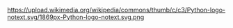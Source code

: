 https://upload.wikimedia.org/wikipedia/commons/thumb/c/c3/Python-logo-notext.svg/1869px-Python-logo-notext.svg.png